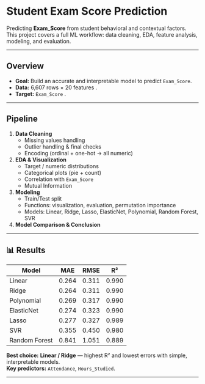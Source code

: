 # Student Exam Score Prediction

Predicting **Exam_Score** from student behavioral and contextual factors.  
This project covers a full ML workflow: data cleaning, EDA, feature analysis, modeling, and evaluation.

---

##  Overview
- **Goal:** Build an accurate and interpretable model to predict `Exam_Score`.
- **Data:** 6,607 rows × 20 features .
- **Target:** `Exam_Score` .
---

##  Pipeline
1. **Data Cleaning**
   - Missing values handling
   - Outlier handling & final checks
   - Encoding (ordinal + one-hot → all numeric)
2. **EDA & Visualization**
   - Target / numeric distributions
   - Categorical plots (pie + count)
   - Correlation with `Exam_Score`
   - Mutual Information
3. **Modeling**
   - Train/Test split
   - Functions: visualization, evaluation, permutation importance
   - Models: Linear, Ridge, Lasso, ElasticNet, Polynomial, Random Forest, SVR
4. **Model Comparison & Conclusion**

---

## 📊 Results

| Model          | MAE   | RMSE  | R²    |
|----------------|-------|-------|-------|
| Linear         | 0.264 | 0.311 | 0.990 |
| Ridge          | 0.264 | 0.311 | 0.990 |
| Polynomial     | 0.269 | 0.317 | 0.990 |
| ElasticNet     | 0.274 | 0.323 | 0.990 |
| Lasso          | 0.277 | 0.327 | 0.989 |
| SVR            | 0.355 | 0.450 | 0.980 |
| Random Forest  | 0.841 | 1.051 | 0.889 |

**Best choice:** **Linear / Ridge** — highest R² and lowest errors with simple, interpretable models.  
**Key predictors:** `Attendance`, `Hours_Studied`.

---

